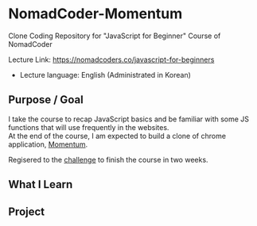 # NomadCoder-Momentum
Clone Coding Repository for "JavaScript for Beginner" Course of NomadCoder

Lecture Link: https://nomadcoders.co/javascript-for-beginners
- Lecture language: English (Administrated in Korean)


## Purpose / Goal

I take the course to recap JavaScript basics and be familiar with some JS functions that will use frequently in the websites.  
At the end of the course, I am expected to build a clone of chrome application, [Momentum](https://chrome.google.com/webstore/detail/momentum/laookkfknpbbblfpciffpaejjkokdgca).

Regisered to the [challenge](https://nomadcoders.co/faq/challenge/vanillajs) to finish the course in two weeks.


## What I Learn


## Project

